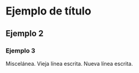 # Ejemplo de título
## Ejemplo 2 
### Ejemplo 3 
Miscelánea.
Vieja línea escrita.
Nueva línea escrita.